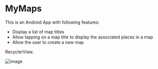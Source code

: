 # MyMaps
This is an Android App with following features:
- Display a list of map titles
- Allow tapping on a map title to display the associated places in a map
- Allow the user to create a new map

RecyclerView.

![image](https://github.com/Imss27/MyMaps/blob/main/recording.gif)
